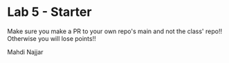 # Lab 5 - Starter
Make sure you make a PR to your own repo's main and not the class' repo!! Otherwise you will lose points!!

Mahdi Najjar
